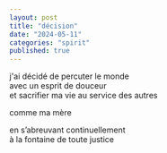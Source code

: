 ```yaml
---
layout: post
title: "décision"
date: "2024-05-11"
categories: "spirit"
published: true
---
```


j'ai décidé de percuter le monde  
avec un esprit de douceur  
et sacrifier ma vie au service des autres  

comme ma mère  

en s’abreuvant continuellement  
à la fontaine de toute justice  
